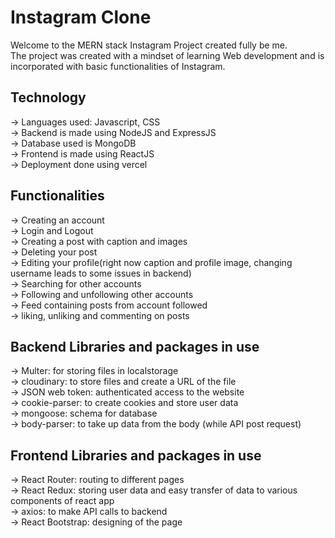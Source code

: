 # Instagram Clone
Welcome to the MERN stack Instagram Project created fully be me.  
The project was created with a mindset of learning Web development and is incorporated with basic functionalities of Instagram.  

## Technology
-> Languages used: Javascript, CSS  
-> Backend is made using NodeJS and ExpressJS  
-> Database used is MongoDB  
-> Frontend is made using ReactJS  
-> Deployment done using vercel  

## Functionalities
-> Creating an account  
-> Login and Logout  
-> Creating a post with caption and images  
-> Deleting your post  
-> Editing your profile(right now caption and profile image, changing username leads to some issues in backend)  
-> Searching for other accounts  
-> Following and unfollowing other accounts  
-> Feed containing posts from account followed  
-> liking, unliking and commenting on posts  

## Backend Libraries and packages in use
-> Multer: for storing files in localstorage  
-> cloudinary: to store files and create a URL of the file  
-> JSON web token: authenticated access to the website  
-> cookie-parser: to create cookies and store user data  
-> mongoose: schema for database  
-> body-parser: to take up data from the body (while API post request)  

## Frontend Libraries and packages in use
-> React Router: routing to different pages  
-> React Redux: storing user data and easy transfer of data to various components of react app  
-> axios: to make API calls to backend  
-> React Bootstrap: designing of the page